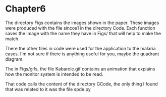 # Chapter6

The directory Figs contains the images shown in the paper.
These images were produced with the file sincos1 in the directory Code. Each function saves the image with the name they have in Figs/ that will help to make the match.

There the other files in code were used for the application to the malaria cases. I'm not sure if there is anything useful for you, maybe the quadrant diagram.

The in Figs/gifs, the file Kabarole.gif contains an animation that explains how the monitor system is intended to be read.

That code calls the content of the directory GCode, the only thing I found that was related to it was the file spde.py
